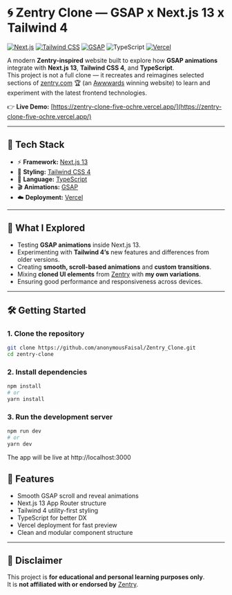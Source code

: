# 🌀 Zentry Clone — GSAP x Next.js 13 x Tailwind 4

[![Next.js](https://img.shields.io/badge/Next.js-13-black?style=for-the-badge&logo=next.js)](https://nextjs.org/)
[![Tailwind CSS](https://img.shields.io/badge/Tailwind%20CSS-4-38B2AC?style=for-the-badge&logo=tailwind-css&logoColor=white)](https://tailwindcss.com/)
[![GSAP](https://img.shields.io/badge/GSAP-Animation-88CE02?style=for-the-badge&logo=greensock&logoColor=white)](https://greensock.com/gsap/)
![TypeScript](https://img.shields.io/badge/TypeScript-blue?style=for-the-badge&logo=typescript&logoColor=white)
[![Vercel](https://img.shields.io/badge/Deployed%20on-Vercel-black?style=for-the-badge&logo=vercel)](https://vercel.com/)

A modern **Zentry-inspired** website built to explore how **GSAP animations** integrate with **Next.js 13**, **Tailwind CSS 4**, and **TypeScript**.  
This project is not a full clone — it recreates and reimagines selected sections of [zentry.com](https://zentry.com/) 🏆 (an [Awwwards](https://www.awwwards.com/) winning website) to learn and experiment with the latest frontend technologies.

👉 **Live Demo:** [https://zentry-clone-five-ochre.vercel.app/](https://zentry-clone-five-ochre.vercel.app/)

---

## 🚀 Tech Stack

- ⚡ **Framework:** [Next.js 13](https://nextjs.org/)
- 💅 **Styling:** [Tailwind CSS 4](https://tailwindcss.com/)
- 🧠 **Language:** [TypeScript](https://www.typescriptlang.org/)
- 🎬 **Animations:** [GSAP](https://greensock.com/gsap/)
- ☁️ **Deployment:** [Vercel](https://vercel.com/)

---

## 🧪 What I Explored

- Testing **GSAP animations** inside Next.js 13.
- Experimenting with **Tailwind 4’s** new features and differences from older versions.
- Creating **smooth, scroll-based animations** and **custom transitions**.
- Mixing **cloned UI elements** from [Zentry](https://zentry.com/) with **my own variations**.
- Ensuring good performance and responsiveness across devices.

---

## 🛠️ Getting Started

### 1. Clone the repository
```bash
git clone https://github.com/anonymousFaisal/Zentry_Clone.git
cd zentry-clone
```

### 2. Install dependencies
```bash
npm install
# or
yarn install
```

### 3. Run the development server
```bash
npm run dev
# or
yarn dev
```

The app will be live at http://localhost:3000

## 🌿 Features

-  Smooth GSAP scroll and reveal animations  
-  Next.js 13 App Router structure  
-  Tailwind 4 utility-first styling  
-  TypeScript for better DX  
-  Vercel deployment for fast preview  
-  Clean and modular component structure

---

## 📜 Disclaimer

This project is **for educational and personal learning purposes only**.  
It is **not affiliated with or endorsed by** [Zentry](https://zentry.com/).

